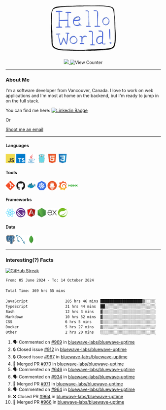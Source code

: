<div align="center">
    <img src="./img/hello_world.webp" height="200px" width="">
    <div>
        <a href="https://www.linkedin.com/in/ajhollid">
            <img src="https://img.shields.io/badge/LinkedIn-blue"/>
        </a>
        <img src="https://komarev.com/ghpvc/?username=ajhollid&color=yellow" alt="View Counter">
    </div>
</div>

---

### About Me

I'm a software developer from Vancouver, Canada. I love to work on web applications and I'm most at home on the backend, but I'm ready to jump in on the full stack.

You can find me here: [![Linkedin Badge](https://img.shields.io/badge/-ajhollid-blue?style=flat&logo=Linkedin&logoColor=white)](https://www.linkedin.com/in/ajhollid)

Or

[Shoot me an email](mailto:ajhollid@gmail.com)

---

#### Languages

<div>
    <img src="./img/devicons/javascript-original.svg" width=30 height=30 alt="JavaScript">
    <img src="/img/devicons/typescript-original.svg" width=30 height=30 alt="TypeScript">
    <img src="./img/devicons/java-original.svg" width=30 height=30 alt="Java">
    <img src="./img/devicons/go-original.svg" width=30 height=30 alt="Golang">
    <img src="./img/devicons/html5-original.svg" width=30 height=30 alt="HTML 5">
    <img src="./img/devicons/css3-original.svg" width=30 height=30 alt="CSS 3">
</div>

#### Tools

<div>
    <img src="./img/devicons/git-original.svg" width=30 height=30 alt="Git">
    <img src="./img/devicons/github-original.svg" width=30 height=30 alt="Github">
    <img src="./img/devicons/docker-original.svg" width=30 
    height=30 alt="Docker">
    <img src="./img/devicons/kubernetes-original.svg" width=30 height=30 alt="K8">
    <img src="./img/devicons/prometheus-original.svg" width=30 height=30 alt="Prometheus">
    <img src="./img/devicons/grafana-original.svg" width=30 height=30 alt="Grafana">
    <img src="./img/devicons/nginx-original.svg" width=30 height=30 alt="Nginx">
</div>

#### Frameworks

<div>
    <img src="./img/devicons/react-original.svg" width=30 height=30 alt="React">
    <img src="./img/devicons/gatsby-original.svg" width=30 height=30 alt="Gatsby">
    <img src="./img/devicons/angularjs-original.svg" width=30 height=30 alt="AngularJS">
    <img src="./img/devicons/nodejs-original.svg" width=30 height=30 alt="NodeJS">
    <img src="./img/devicons/express-original.svg" width=30 height=30 alt="Express">
    <img src="./img/devicons/spring-original.svg" width=30 height=30 alt="Spring">
</div>

#### Data

<div>
    <img src="./img/devicons/postgresql-original.svg" width=30 height=30 alt="Postgresql">
    <img src="./img/devicons/mysql-original.svg" width=30 height=30 alt="Mysql">
    <img src="./img/devicons/mongodb-original.svg" width=30 height=30 alt="MongoDB">
</div>

---

### Interesting(?) Facts

[![GitHub Streak](http://github-readme-streak-stats.herokuapp.com?user=ajhollid)](https://git.io/streak-stats)

 <!--START_SECTION:waka-->

```txt
From: 05 June 2024 - To: 14 October 2024

Total Time: 369 hrs 55 mins

JavaScript                 285 hrs 46 mins ███████████████████▒░░░░░   76.77 %
TypeScript                 31 hrs 44 mins  ██░░░░░░░░░░░░░░░░░░░░░░░   08.53 %
Bash                       12 hrs 3 mins   ▓░░░░░░░░░░░░░░░░░░░░░░░░   03.24 %
Markdown                   10 hrs 52 mins  ▓░░░░░░░░░░░░░░░░░░░░░░░░   02.92 %
CSS                        6 hrs 5 mins    ▒░░░░░░░░░░░░░░░░░░░░░░░░   01.64 %
Docker                     5 hrs 27 mins   ▒░░░░░░░░░░░░░░░░░░░░░░░░   01.47 %
Other                      2 hrs 20 mins   ░░░░░░░░░░░░░░░░░░░░░░░░░   00.63 %
```

<!--END_SECTION:waka-->


<!--START_SECTION:activity-->
1. 🗣 Commented on [#969](https://github.com/bluewave-labs/bluewave-uptime/pull/969#issuecomment-2416508874) in [bluewave-labs/bluewave-uptime](https://github.com/bluewave-labs/bluewave-uptime)
2. 🔒 Closed issue [#912](https://github.com/bluewave-labs/bluewave-uptime/issues/912) in [bluewave-labs/bluewave-uptime](https://github.com/bluewave-labs/bluewave-uptime)
3. 🔒 Closed issue [#967](https://github.com/bluewave-labs/bluewave-uptime/issues/967) in [bluewave-labs/bluewave-uptime](https://github.com/bluewave-labs/bluewave-uptime)
4. 🎉 Merged PR [#970](https://github.com/bluewave-labs/bluewave-uptime/pull/970) in [bluewave-labs/bluewave-uptime](https://github.com/bluewave-labs/bluewave-uptime)
5. 🗣 Commented on [#646](https://github.com/bluewave-labs/bluewave-uptime/issues/646#issuecomment-2415617875) in [bluewave-labs/bluewave-uptime](https://github.com/bluewave-labs/bluewave-uptime)
6. 🗣 Commented on [#934](https://github.com/bluewave-labs/bluewave-uptime/issues/934#issuecomment-2415615670) in [bluewave-labs/bluewave-uptime](https://github.com/bluewave-labs/bluewave-uptime)
7. 🎉 Merged PR [#971](https://github.com/bluewave-labs/bluewave-uptime/pull/971) in [bluewave-labs/bluewave-uptime](https://github.com/bluewave-labs/bluewave-uptime)
8. 🗣 Commented on [#964](https://github.com/bluewave-labs/bluewave-uptime/pull/964#issuecomment-2415347076) in [bluewave-labs/bluewave-uptime](https://github.com/bluewave-labs/bluewave-uptime)
9. ❌ Closed PR [#964](https://github.com/bluewave-labs/bluewave-uptime/pull/964) in [bluewave-labs/bluewave-uptime](https://github.com/bluewave-labs/bluewave-uptime)
10. 🎉 Merged PR [#966](https://github.com/bluewave-labs/bluewave-uptime/pull/966) in [bluewave-labs/bluewave-uptime](https://github.com/bluewave-labs/bluewave-uptime)
<!--END_SECTION:activity-->
